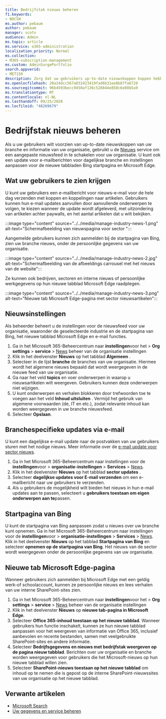```yaml
---
title: Bedrijfstak nieuws beheren
f1.keywords:
- NOCSH
ms.author: pebaum
author: pebaum
manager: scotv
audience: Admin
ms.topic: article
ms.service: o365-administration
localization_priority: Normal
ms.collection:
- M365-subscription-management
ms.custom: AdminSurgePortfolio
search.appverid:
- MET150
description: Zorg dat uw gebruikers up-to-date nieuwskoppen koppen hebben over uw bedrijfstak en informatie van uw organisatie, gebruik de nieuwsservice om een aangepaste nieuwsfeed in te schakelen voor uw organisatie.
ms.openlocfilehash: 20a24dcc567a032423419fad6b31ee8b87fa6720
ms.sourcegitcommit: 96b4593becc9450af136c528844e858c6e88b5a9
ms.translationtype: MT
ms.contentlocale: nl-NL
ms.lasthandoff: 09/25/2020
ms.locfileid: "48269679"
---
```

# <a name="manage-industry-news"></a>Bedrijfstak nieuws beheren

Als u uw gebruikers wilt voorzien van up-to-date nieuwskoppen van uw branche en informatie van uw organisatie, gebruikt u de [Nieuws](https://admin.microsoft.com/adminportal/home?#/Settings/Services/:/Settings/L1/BingNews) service om een aangepaste nieuwsfeed in te schakelen voor uw organisatie. U kunt ook een update voor e-mailberichten voor dagelijkse branche en instellingen aanpassen voor de nieuwe tabbladen Bing startpagina en Microsoft Edge.

## <a name="what-your-users-will-see"></a>Wat uw gebruikers te zien krijgen

U kunt uw gebruikers een e-mailbericht voor nieuws-e-mail voor de hele dag verzenden met koppen en koppelingen naar artikelen. Gebruikers kunnen hun e-mail updates aanvullen door aanvullende onderwerpen te volgen, te kiezen wanneer de update wordt afgeleverd, met uitzondering van artikelen achter paywalls, en het aantal artikelen dat u wilt bekijken.

:::image type="content" source="../../media/manage-industry-news-1.png" alt-text="Schermafbeelding van nieuwspagina voor sector ":::

Aangemelde gebruikers kunnen zich aanmelden bij de startpagina van Bing, zien uw branche nieuws, onder de persoonlijke gegevens van uw organisatie.

:::image type="content" source="../../media/manage-industry-news-2.jpg" alt-text="Schermafbeelding van de afbeeldings carrousel met het nieuws van de website":::

Ze kunnen ook bedrijven, sectoren en interne nieuws of persoonlijke werkgegevens op hun nieuwe tabblad Microsoft Edge raadplegen.

:::image type="content" source="../../media/manage-industry-news-3.png" alt-text="Nieuwe tab Microsoft Edge-pagina met sector nieuwsartikelen":::

## <a name="news-settings"></a>Nieuwsinstellingen

Als beheerder beheert u de instellingen voor de nieuwsfeed voor uw organisatie, waaronder de geselecteerde industrie en de startpagina van Bing, het nieuwe tabblad Microsoft Edge en e-mail functies.

1. Ga in het Microsoft 365-Beheercentrum naar **instellingen**voor het  >  **Org settings**  >  **service**  >  [News](https://admin.microsoft.com/adminportal/home?#/Settings/Services/:/Settings/L1/BingNews) beheer van de organisatie instellingen
2. Klik in het deelvenster **Nieuws** op het tabblad **Algemeen** .
3. Selecteer in de lijst **branche** de branches van uw organisatie. Hiermee wordt het algemene nieuws bepaald dat wordt weergegeven in de nieuwe feed van uw organisatie.
4. Ga naar het veld **topics** en voer onderwerpen in waarop u nieuwsartikelen wilt weergeven. Gebruikers kunnen deze onderwerpen niet wijzigen.
5. U kunt onderwerpen en verhalen blokkeren door trefwoorden toe te voegen aan het veld **Inhoud uitsluiten** . Vermijd het gebruik van algemene voorwaarden (de, IT en etc.), zodat relevante inhoud kan worden weergegeven in uw branche nieuwsfeed.
6. Selecteer **Opslaan**.

## <a name="industry-updates-in-email"></a>Branchespecifieke updates via e-mail

U kunt een dagelijkse e-mail update naar de postvakken van uw gebruikers sturen met het nodige nieuws. Meer informatie over de [e-mail update voor sector nieuws](https://newspro.microsoft.com/baw/faq).

1. Ga in het Microsoft 365-Beheercentrum naar instellingen voor de **instellingen**voor  >  **organisatie-instellingen**  >  **Services**  >  [News](https://admin.microsoft.com/adminportal/home?#/Settings/Services/:/Settings/L1/BingNews).
2. Klik in het deelvenster **Nieuws** op het tabblad **sector updates** .
3. Selecteer **dagelijkse updates voor E-mail verzenden** om een e-mailbericht naar uw gebruikers te verzenden.
4. Als u gebruikers de mogelijkheid wilt bieden het nieuws in hun e-mail updates aan te passen, selecteert u **gebruikers toestaan om eigen onderwerpen aan te**passen.

## <a name="bing-homepage"></a>Startpagina van Bing

U kunt de startpagina van Bing aanpassen zodat u nieuws over uw branche kunt opnemen. Ga in het Microsoft 365-Beheercentrum naar instellingen voor de **instellingen**voor  >  **organisatie-instellingen**  >  **Services**  >  [News](https://admin.microsoft.com/adminportal/home?#/Settings/Services/:/Settings/L1/BingNews). Klik in het deelvenster **Nieuws** op het tabblad **Startpagina van Bing** en selecteer **opnemen op de startpagina van Bing**. Het nieuws van de sector wordt weergegeven onder de persoonlijke gegevens van uw organisatie.

## <a name="microsoft-edge-new-tab-page"></a>Nieuwe tab Microsoft Edge-pagina

Wanneer gebruikers zich aanmelden bij Microsoft Edge met een geldig werk-of schoolaccount, kunnen ze persoonlijke nieuws en lees verhalen van uw interne SharePoint-sites zien.

1. Ga in het Microsoft 365-Beheercentrum naar **instellingen**voor het  >  **Org settings**  >  **service**  >  [News](https://admin.microsoft.com/adminportal/home?#/Settings/Services/:/Settings/L1/BingNews) beheer van de organisatie instellingen
2. Klik in het deelvenster **Nieuws** op **nieuwe tab-pagina in Microsoft Edge**.
3. Selecteer **Office 365-inhoud toestaan op het nieuwe tabblad**. Wanneer gebruikers hun functie inschakelt, kunnen ze hun nieuwe tabblad aanpassen voor het weergeven van informatie van Office 365, inclusief aanbevolen en recente bestanden, samen met veelgebruikte SharePoint-sites en andere informatie.
4. Selecteer **Bedrijfsgegevens en nieuws met bedrijfstak weergeven op de pagina nieuw tabblad**. Berichten over uw organisatie en branche worden weergegeven voor gebruikers die het Microsoft-nieuws op hun nieuwe tabblad willen zien.
5. Selecteer **SharePoint-nieuws toestaan op het nieuwe tabblad** om inhoud op te nemen die is gepost op de interne SharePoint-nieuwssites van uw organisatie op het nieuwe tabblad.

## <a name="related-articles"></a>Verwante artikelen

- [Microsoft Search](https://docs.microsoft.com/microsoftsearch/)
- [Uw gegevens en service beheren](https://docs.microsoft.com/microsoft-365/admin/manage)
